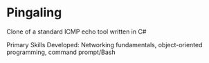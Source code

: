 # Pingaling

Clone of a standard ICMP echo tool written in C#

Primary Skills Developed: Networking fundamentals, object-oriented programming, command prompt/Bash

